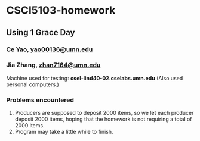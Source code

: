 # CSCI5103-homework

## Using 1 Grace Day

### Ce Yao, yao00136@umn.edu
### Jia Zhang, zhan7164@umn.edu

Machine used for testing: **csel-lind40-02.cselabs.umn.edu**
(Also used personal computers.)

### Problems encountered
1. Producers are supposed to deposit 2000 items, so we let each producer deposit 2000 items, hoping that the homework is not requiring a total of 2000 items.
2. Program may take a little while to finish.